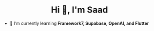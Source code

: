 <h1 align="center">Hi 👋, I'm Saad</h1>

- 🌱 I’m currently learning **Framework7, Supabase, OpenAI, and Flutter**
